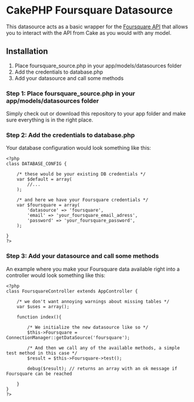 CakePHP Foursquare Datasource
=============================

This datasource acts as a basic wrapper for the [Foursquare API](http://groups.google.com/group/foursquare-api/web/api-documentation?show_cb=1&pli=1) that allows you to interact with the API from Cake as you would with any model.

Installation
------------

1. Place foursquare_source.php in your app/models/datasources folder
2. Add the credentials to database.php
3. Add your datasource and call some methods

### Step 1: Place foursquare_source.php in your app/models/datasources folder

Simply check out or download this repository to your app folder and make sure everything is in the right place.

### Step 2: Add the credentials to database.php

Your database configuration would look something like this:
    
    <?php
    class DATABASE_CONFIG {

        /* these would be your existing DB credentials */
    	var $default = array(
    	    //...
    	);

        /* and here we have your Foursquare credentials */
        var $foursquare = array( 
            'datasource' => 'foursquare', 
            'email' => 'your_foursquare_email_adress', 
            'password' => 'your_foursquare_password', 
        );
        
    }
    ?>

### Step 3: Add your datasource and call some methods

An example where you make your Foursquare data available right into a controller would look something like this:

    <?php 
    class FoursquareController extends AppController {

        /* we don't want annoying warnings about missing tables */
        var $uses = array(); 

        function index(){ 

            /* We initialize the new datasource like so */
            $this->Foursquare = ConnectionManager::getDataSource('foursquare');
            
            /* And then we call any of the available methods, a simple test method in this case */
            $result = $this->Foursquare->test();

            debug($result); // returns an array with an ok message if Foursquare can be reached

        } 
    } 
    ?>


